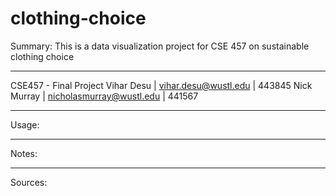 # clothing-choice
Summary: This is a data visualization project for CSE 457 on sustainable clothing choice
************************************************
CSE457 - Final Project
Vihar Desu | vihar.desu@wustl.edu | 443845
Nick Murray | nicholasmurray@wustl.edu | 441567
************************************************
Usage:


************************************************
Notes:


************************************************
Sources:
